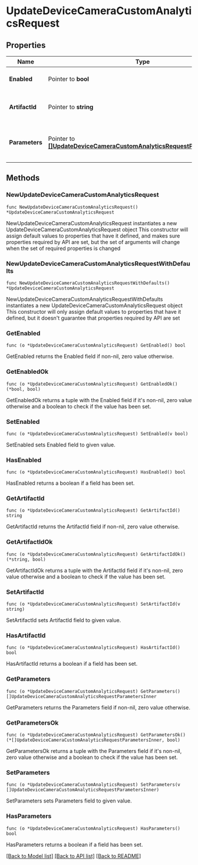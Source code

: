 # UpdateDeviceCameraCustomAnalyticsRequest

## Properties

Name | Type | Description | Notes
------------ | ------------- | ------------- | -------------
**Enabled** | Pointer to **bool** | Enable custom analytics | [optional] 
**ArtifactId** | Pointer to **string** | The ID of the custom analytics artifact | [optional] 
**Parameters** | Pointer to [**[]UpdateDeviceCameraCustomAnalyticsRequestParametersInner**](UpdateDeviceCameraCustomAnalyticsRequestParametersInner.md) | Parameters for the custom analytics workload | [optional] 

## Methods

### NewUpdateDeviceCameraCustomAnalyticsRequest

`func NewUpdateDeviceCameraCustomAnalyticsRequest() *UpdateDeviceCameraCustomAnalyticsRequest`

NewUpdateDeviceCameraCustomAnalyticsRequest instantiates a new UpdateDeviceCameraCustomAnalyticsRequest object
This constructor will assign default values to properties that have it defined,
and makes sure properties required by API are set, but the set of arguments
will change when the set of required properties is changed

### NewUpdateDeviceCameraCustomAnalyticsRequestWithDefaults

`func NewUpdateDeviceCameraCustomAnalyticsRequestWithDefaults() *UpdateDeviceCameraCustomAnalyticsRequest`

NewUpdateDeviceCameraCustomAnalyticsRequestWithDefaults instantiates a new UpdateDeviceCameraCustomAnalyticsRequest object
This constructor will only assign default values to properties that have it defined,
but it doesn't guarantee that properties required by API are set

### GetEnabled

`func (o *UpdateDeviceCameraCustomAnalyticsRequest) GetEnabled() bool`

GetEnabled returns the Enabled field if non-nil, zero value otherwise.

### GetEnabledOk

`func (o *UpdateDeviceCameraCustomAnalyticsRequest) GetEnabledOk() (*bool, bool)`

GetEnabledOk returns a tuple with the Enabled field if it's non-nil, zero value otherwise
and a boolean to check if the value has been set.

### SetEnabled

`func (o *UpdateDeviceCameraCustomAnalyticsRequest) SetEnabled(v bool)`

SetEnabled sets Enabled field to given value.

### HasEnabled

`func (o *UpdateDeviceCameraCustomAnalyticsRequest) HasEnabled() bool`

HasEnabled returns a boolean if a field has been set.

### GetArtifactId

`func (o *UpdateDeviceCameraCustomAnalyticsRequest) GetArtifactId() string`

GetArtifactId returns the ArtifactId field if non-nil, zero value otherwise.

### GetArtifactIdOk

`func (o *UpdateDeviceCameraCustomAnalyticsRequest) GetArtifactIdOk() (*string, bool)`

GetArtifactIdOk returns a tuple with the ArtifactId field if it's non-nil, zero value otherwise
and a boolean to check if the value has been set.

### SetArtifactId

`func (o *UpdateDeviceCameraCustomAnalyticsRequest) SetArtifactId(v string)`

SetArtifactId sets ArtifactId field to given value.

### HasArtifactId

`func (o *UpdateDeviceCameraCustomAnalyticsRequest) HasArtifactId() bool`

HasArtifactId returns a boolean if a field has been set.

### GetParameters

`func (o *UpdateDeviceCameraCustomAnalyticsRequest) GetParameters() []UpdateDeviceCameraCustomAnalyticsRequestParametersInner`

GetParameters returns the Parameters field if non-nil, zero value otherwise.

### GetParametersOk

`func (o *UpdateDeviceCameraCustomAnalyticsRequest) GetParametersOk() (*[]UpdateDeviceCameraCustomAnalyticsRequestParametersInner, bool)`

GetParametersOk returns a tuple with the Parameters field if it's non-nil, zero value otherwise
and a boolean to check if the value has been set.

### SetParameters

`func (o *UpdateDeviceCameraCustomAnalyticsRequest) SetParameters(v []UpdateDeviceCameraCustomAnalyticsRequestParametersInner)`

SetParameters sets Parameters field to given value.

### HasParameters

`func (o *UpdateDeviceCameraCustomAnalyticsRequest) HasParameters() bool`

HasParameters returns a boolean if a field has been set.


[[Back to Model list]](../README.md#documentation-for-models) [[Back to API list]](../README.md#documentation-for-api-endpoints) [[Back to README]](../README.md)


